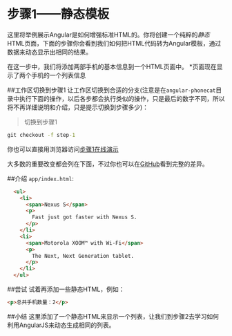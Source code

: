 # 步骤1——静态模板
这里将举例展示Angular是如何增强标准HTML的。你将创建一个纯粹的*静态*HTML页面，下面的步骤你会看到我们如何把HTML代码转为Angular模板，通过数据来动态显示出相同的结果。

在这一步中，我们将添加两部手机的基本信息到一个HTML页面中。
*页面现在显示了两个手机的一个列表信息

##工作区切换到步骤1
让工作区切换到合适的分支(注意是在`angular-phonecat`目录中执行下面的操作，以后各步都会执行类似的操作，只是最后的数字不同，所以将不再详细说明和介绍，只是提示切换到步骤多少)：
> 切换到步骤1
```cmd
git checkout -f step-1
```

你也可以直接用浏览器访问[步骤1在线演示](http://angular.github.io/angular-phonecat/step-1/app)



大多数的重要改变都会列在下面，不过你也可以在[GitHub](https://github.com/angular/angular-phonecat/compare/step-0...step-1)看到完整的差异。

##介绍
`app/index.html`:

```html
  <ul>
    <li>
      <span>Nexus S</span>
      <p>
        Fast just got faster with Nexus S.
      </p>
    </li>
    <li>
      <span>Motorola XOOM™ with Wi-Fi</span>
      <p>
        The Next, Next Generation tablet.
      </p>
    </li>
  </ul>
```

##尝试
试着再添加一些静态HTML，例如：
```html
<p>总共手机数量：2</p>
```
##小结
这里添加了一个静态HTML来显示一个列表，让我们到步骤2去学习如何利用AngularJS来动态生成相同的列表。
